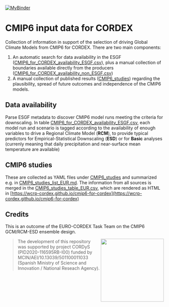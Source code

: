 [![MyBinder](https://img.shields.io/badge/launch-MyBinder-33cc33)](https://mybinder.org/v2/gh/jesusff/pyclimenv/main?urlpath=git-pull%3Frepo%3Dhttps%253A%252F%252Fgithub.com%252FWCRP-CORDEX%252Fcmip6-for-cordex%26urlpath%3Dlab%252Ftree%252Fcmip6-for-cordex%252F%26branch%3Dmain)

CMIP6 input data for CORDEX
===========================

Collection of information in support of the selection of driving Global Climate Models from CMIP6 for CORDEX.
There are two main components:

 1. An automatic search for data availability in the ESGF ([CMIP6_for_CORDEX_availability_ESGF.csv](./docs/CMIP6_for_CORDEX_availability_ESGF.csv)), plus a manual collection of boundaries available directly from the producers ([CMIP6_for_CORDEX_availability_non_ESGF.csv](./CMIP6_for_CORDEX_availability_non_ESGF.csv))
 2. A manual collection of published results ([CMIP6_studies](./CMIP6_studies)) regarding the plausibility, spread of future outcomes and independence of the CMIP6 models.

Data availability
-----------------

Parse ESGF metadata to discover CMIP6 model runs meeting the criteria for
downscaling. In table [CMIP6_for_CORDEX_availability_ESGF.csv](./docs/CMIP6_for_CORDEX_availability_ESGF.csv),
each model run and scenario is tagged according to the availability of 
enough variables to drive a Regional Climate Model (**RCM**), to provide typical
predictors for Empirical-Statistical Downscaling (**ESD**) or for **Basic**
analyses (currenly meaning that daily precipitation and near-surface mean
temperature are available)

CMIP6 studies
-------------

These are collected as YAML files under [CMIP6_studies](./CMIP6_studies) and summarized e.g. in [CMIP6_studies_list_EUR.md](./docs/CMIP6_studies_list_EUR.md). The information from all sources is merged in the [CMIP6_studies_table_EUR.csv](./docs/CMIP6_studies_table_EUR.csv), which are rendered as HTML in [https://wcrp-cordex.github.io/cmip6-for-cordex](https://wcrp-cordex.github.io/cmip6-for-cordex)

Credits
-------
This is an outcome of the EURO-CORDEX Task Team on the CMIP6 GCM/RCM-ESD ensemble design.

> [<img align="right" width="200" src="https://github.com/AEI-CORDyS/AEI-CORDyS.github.io/blob/main/micin-aei-cordys_en.png?raw=true">](https://meteo.unican.es/en/cordys)
The development of this repository was supported by project CORDyS (PID2020-116595RB-I00) funded by MCIN/AEI/10.13039/501100011033 (Spanish Ministry of Science and Innovation / National Reseach Agency).


